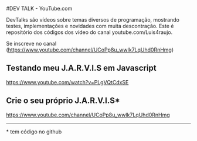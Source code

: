 #DEV TALK - YouTube.com

DevTalks são vídeos sobre temas diversos de programação, mostrando testes, implementações e novidades  com muita descontração. Este é repositório dos códigos dos vídeo do canal youtube.com/Luis4raujo. 

Se inscreve no canal (https://www.youtube.com/channel/UCoPp8u_wwIk7LqUhd0RnHmg)

## Testando meu J.A.R.V.I.S em Javascript
https://www.youtube.com/watch?v=PLgVQtCdxSE

## Crie o seu próprio J.A.R.V.I.S*
https://www.youtube.com/channel/UCoPp8u_wwIk7LqUhd0RnHmg

____
\* tem código no github


